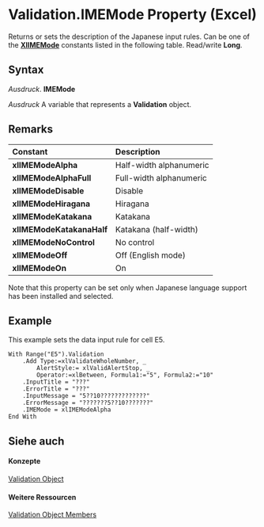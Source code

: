
# Validation.IMEMode Property (Excel)

Returns or sets the description of the Japanese input rules. Can be one of the  **[XlIMEMode](846620f7-6d41-5b53-cc5b-1985a95c173d.md)** constants listed in the following table. Read/write **Long**.


## Syntax

 _Ausdruck_. **IMEMode**

 _Ausdruck_ A variable that represents a **Validation** object.


## Remarks



|**Constant**|**Description**|
|:-----|:-----|
|**xlIMEModeAlpha**|Half-width alphanumeric|
|**xlIMEModeAlphaFull**|Full-width alphanumeric|
|**xlIMEModeDisable**|Disable|
|**xlIMEModeHiragana**|Hiragana|
|**xlIMEModeKatakana**|Katakana|
|**xlIMEModeKatakanaHalf**|Katakana (half-width)|
|**xlIMEModeNoControl**|No control|
|**xlIMEModeOff**|Off (English mode)|
|**xlIMEModeOn**|On|
Note that this property can be set only when Japanese language support has been installed and selected.


## Example

This example sets the data input rule for cell E5.


```
With Range("E5").Validation 
    .Add Type:=xlValidateWholeNumber, _ 
        AlertStyle:= xlValidAlertStop, _ 
        Operator:=xlBetween, Formula1:="5", Formula2:="10" 
    .InputTitle = "???" 
    .ErrorTitle = "???" 
    .InputMessage = "5??10?????????????" 
    .ErrorMessage = "???????5??10???????" 
    .IMEMode = xlIMEModeAlpha 
End With
```


## Siehe auch


#### Konzepte


[Validation Object](59d29d1e-92d3-373e-04d0-0d7fe97e1878.md)
#### Weitere Ressourcen


[Validation Object Members](http://msdn.microsoft.com/library/2f215790-17f9-5bc7-683c-0ec7a610f1dc%28Office.15%29.aspx)